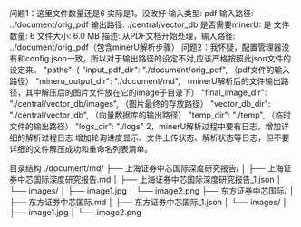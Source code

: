 
  问题1：这里文件数量还是6 实际是1。没改好
   输入类型: pdf
   输入路径: ../document/orig_pdf
   输出路径: ./central/vector_db
   是否需要minerU: 是
   文件数量: 6
   文件大小: 6.0 MB
   描述: 从PDF文档开始处理，输入路径: ../document/orig_pdf（包含minerU解析步骤）
问题2：我怀疑，配置管理器没有和config.json一致，所以对于输出路径的设定不对,应该严格按照此json文件的设定来。
  "paths": {
    "input_pdf_dir": "./document/orig_pdf", （pdf文件的输入路径）
    "mineru_output_dir": "./document/md", （minerU解析后的文件输出路径，其中解压后的图片文件放在它的image子目录下）
    "final_image_dir": "./central/vector_db/images", （图片最终的存放路径）
    "vector_db_dir": "./central/vector_db", （向量数据库的输出路径）
    "temp_dir": "./temp", （临时文件的输出路径）
    "logs_dir": "./logs"
2，minerU解析过程中要有日志，增加详细的解析过程日志
增加轮询进度显示、文件上传状态、解析状态等日志，但不要详细的文件解压成功和重命名列表清单。

目录结构
./document/md/
├── 上海证券中芯国际深度研究报告/
│   ├── 上海证券中芯国际深度研究报告.md
│   ├── 上海证券中芯国际深度研究报告_1.json
│   └── images/
│       ├── image1.jpg
│       └── image2.png
├── 东方证券中芯国际/
│   ├── 东方证券中芯国际.md
│   ├── 东方证券中芯国际_1.json
│   └── images/
│       ├── image1.jpg
│       └── image2.png
